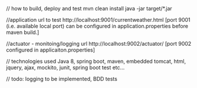 
// how to build, deploy and test
mvn clean install
java -jar target/*.jar

//application url to test
http://localhost:9001/currentweather.html
[port 9001 (i.e. available local port) can be configured in application.properties before maven build.]

//actuator - monitoing/logging url
http://localhost:9002/actuator/
[port 9002 configured in applicaiton.properties]

// technologies used
 Java 8, spring boot, maven, embedded tomcat, html, jquery, ajax, mockito, junit, spring boot test etc...

 // todo: logging to be implemented, BDD tests
